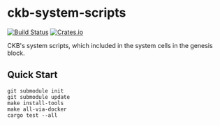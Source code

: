 # ckb-system-scripts

[![Build Status](https://travis-ci.com/nervosnetwork/ckb-system-scripts.svg?branch=master)](https://travis-ci.com/nervosnetwork/ckb-system-scripts)
[![Crates.io](https://img.shields.io/crates/v/ckb-system-scripts)](https://crates.io/crates/ckb-system-scripts)

CKB's system scripts, which included in the system cells in the genesis block.

## Quick Start

```
git submodule init
git submodule update
make install-tools
make all-via-docker
cargo test --all
```
